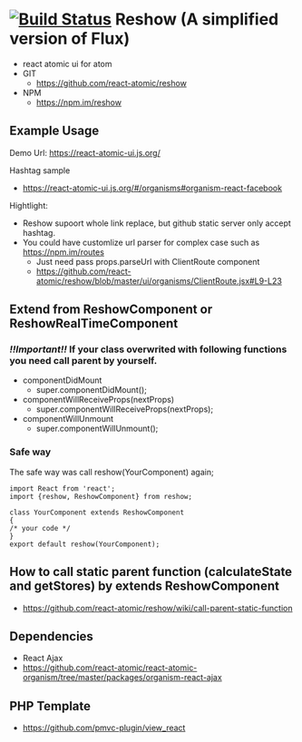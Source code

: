 [![Build Status](https://travis-ci.org/react-atomic/reshow.svg?branch=master)](https://travis-ci.org/react-atomic/reshow) 
 Reshow (A simplified version of Flux)
===============
   * react atomic ui for atom 
   * GIT
      * https://github.com/react-atomic/reshow
   * NPM
      * https://npm.im/reshow

## Example Usage
Demo Url:
https://react-atomic-ui.js.org/

Hashtag sample
   * https://react-atomic-ui.js.org/#/organisms#organism-react-facebook 

Hightlight:
   * Reshow supoort whole link replace, but github static server only accept hashtag.
   * You could have customlize url parser for complex case such as https://npm.im/routes
      * Just need pass props.parseUrl with ClientRoute component
      * https://github.com/react-atomic/reshow/blob/master/ui/organisms/ClientRoute.jsx#L9-L23 

## Extend from ReshowComponent or ReshowRealTimeComponent
### *!!Important!!* If your class overwrited with following functions you need call parent by yourself.
   * componentDidMount
      * super.componentDidMount();
   * componentWillReceiveProps(nextProps)
      * super.componentWillReceiveProps(nextProps);
   * componentWillUnmount
      * super.componentWillUnmount();
### Safe way
The safe way was call reshow(YourComponent) again;
```
import React from 'react';
import {reshow, ReshowComponent} from reshow;

class YourComponent extends ReshowComponent
{
/* your code */
}
export default reshow(YourComponent);
```


## How to call static parent function (calculateState and getStores) by extends ReshowComponent
   * https://github.com/react-atomic/reshow/wiki/call-parent-static-function

## Dependencies
   * React Ajax
   * https://github.com/react-atomic/react-atomic-organism/tree/master/packages/organism-react-ajax

## PHP Template
   * https://github.com/pmvc-plugin/view_react
